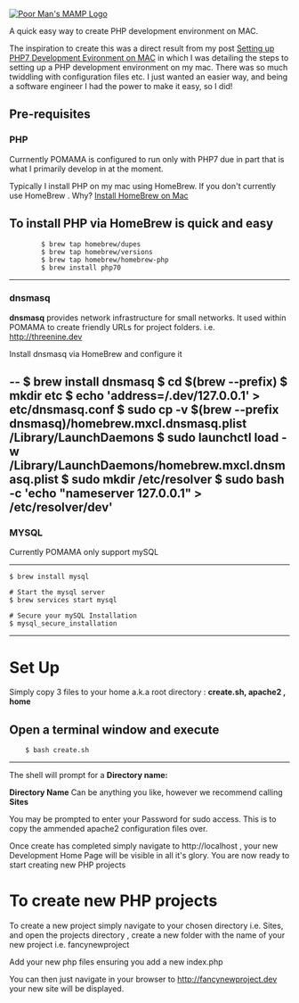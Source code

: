[![Poor Man's MAMP Logo](https://threenine.co.uk/wp-content/uploads/2016/08/poormansmamp.png)](https://threenine.co.uk/setting-php7-development-mac-osx/)


A quick easy way to create PHP development environment on MAC. 

The inspiration to create this was a direct result from my post [Setting up PHP7 Development Evironment on MAC](https://threenine.co.uk/setting-php7-development-mac-osx/) in which I was detailing the steps to setting up a PHP development environment on my mac.  There was so much twiddling with configuration files etc.  I just wanted an easier way, and being a software engineer I had the power to make it easy, so I did!



## Pre-requisites

### PHP

Currnently POMAMA is configured to run only with PHP7 due in part that is what I primarily develop in at the moment. 

Typically I install PHP on my mac using HomeBrew. If you don't currently use HomeBrew . Why?  [Install HomeBrew on Mac](http://garywoodfine.com/install-homebrew-mac/)

To install PHP via HomeBrew is quick and easy
---
			$ brew tap homebrew/dupes
			$ brew tap homebrew/versions
			$ brew tap homebrew/homebrew-php
			$ brew install php70
---
### dnsmasq

**dnsmasq** provides network infrastructure for small networks.  It used within POMAMA to create friendly URLs for project folders. i.e. http://threenine.dev

Install dnsmasq via HomeBrew and configure it

--
		$ brew install dnsmasq
        $ cd $(brew --prefix)
        $ mkdir etc
		$ echo 'address=/.dev/127.0.0.1' > etc/dnsmasq.conf
		$ sudo cp -v $(brew --prefix dnsmasq)/homebrew.mxcl.dnsmasq.plist /Library/LaunchDaemons
		$ sudo launchctl load -w /Library/LaunchDaemons/homebrew.mxcl.dnsmasq.plist
		$ sudo mkdir /etc/resolver
		$ sudo bash -c 'echo "nameserver 127.0.0.1" > /etc/resolver/dev'
---

### MYSQL

Currently POMAMA only support mySQL 

---
	$ brew install mysql

	# Start the mysql server
	$ brew services start mysql

	# Secure your mySQL Installation
	$ mysql_secure_installation
---

# Set Up

Simply copy 3 files to your home a.k.a root directory :  **create.sh, apache2 , home**

Open a terminal window and execute
---
		$ bash create.sh
---

The shell will prompt for a **Directory name:** 

**Directory Name**   Can be anything you like, however we recommend calling **Sites**


You may be prompted to enter your Password for sudo access.  This is to copy the ammended apache2 configuration files over.

Once create has completed simply navigate to http://localhost , your new Development Home Page will be visible in all it's glory. You are now ready to start creating new PHP projects

# To create new PHP projects

To create a new project simply navigate to your chosen directory i.e. Sites, and open the projects directory , create a new folder with the name of your new project i.e. fancynewproject

Add your new php files ensuring you add a new index.php 

You can then just navigate in your browser to http://fancynewproject.dev  your new site will be displayed.


